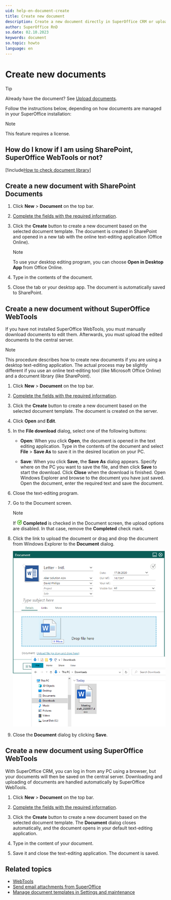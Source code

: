```yaml
---
uid: help-en-document-create
title: Create new document
description: Create a new document directly in SuperOffice CRM or upload existing ones, to make sure you and your colleagues always have access to the latest documents and versions. This how-to guide will show you how to do both.
author: SuperOffice RnD
so.date: 02.10.2023
keywords: document
so.topic: howto
language: en
---
```


# Create new documents

> [!TIP]
> Already have the document? See [Upload documents][1].

Follow the instructions below, depending on how documents are managed in your SuperOffice installation:

> [!NOTE]
> This feature requires a license.

## How do I know if I am using SharePoint, SuperOffice WebTools or not?

[!include[How to check document library](includes/webtools-or-sharepoint.md)]

## Create a new document with SharePoint Documents

1. Click **New** > **Document** on the top bar.

2. [Complete the fields with the required information][2].

3. Click the **Create** button to create a new document based on the selected document template. The document is created in SharePoint and opened in a new tab with the online text-editing application (Office Online).

    > [!NOTE]
    > To use your desktop editing program, you can choose **Open in Desktop App** from Office Online.

4. Type in the contents of the document.

5. Close the tab or your desktop app. The document is automatically saved to SharePoint.

## Create a new document without SuperOffice WebTools

If you have not installed SuperOffice WebTools, you must manually download documents to edit them. Afterwards, you must upload the edited documents to the central server.

> [!NOTE]
> This procedure describes how to create new documents if you are using a desktop text-editing application. The actual process may be slightly different if you use an online text-editing tool (like Microsoft Office Online) and a document library (like SharePoint).

1. Click **New** > **Document** on the top bar.

2. [Complete the fields with the required information][2].

3. Click the **Create** button to create a new document based on the selected document template. The document is created on the server.

4. Click **Open** and **Edit**.

5. In the **File download** dialog, select one of the following buttons:

    * **Open**: When you click **Open**, the document is opened in the text editing application. Type in the contents of the document and select **File** > **Save As** to save it in the desired location on your PC.

    * **Save**: When you click **Save**, the **Save As** dialog appears. Specify where on the PC you want to save the file, and then click **Save** to start the download. Click **Close** when the download is finished. Open Windows Explorer and browse to the document you have just saved. Open the document, enter the required text and save the document.

6. Close the text-editing program.

7. Go to the Document screen.

    > [!NOTE]
    > If ![icon][img1] **Completed** is checked in the Document screen, the upload options are disabled. In that case, remove the **Completed** check mark.

8. Click the link to upload the document or drag and drop the document from Windows Explorer to the **Document** dialog.

    ![Create a new document -screenshot][img2]

9. Close the **Document** dialog by clicking **Save**.

## Create a new document using SuperOffice WebTools

With SuperOffice CRM, you can log in from any PC using a browser, but your documents will then be saved on the central server. Downloading and uploading of documents are handled automatically by SuperOffice WebTools.

1. Click **New** > **Document** on the top bar.

2. [Complete the fields with the required information][2].

3. Click the **Create** button to create a new document based on the selected document template. The **Document** dialog closes automatically, and the document opens in your default text-editing application.

4. Type in the content of your document.

5. Save it and close the text-editing application. The document is saved.

## Related topics

* [WebTools][3]
* [Send email attachments from SuperOffice][4]
* [Manage document templates in Settings and maintenance][5]

<!-- Referenced links -->
[1]: upload.md
[2]: screen/index.md
[3]: ../../webtools/learn/index.md
[4]: send-as-email.md
[5]: ../../admin/lists/learn/add-template.md

<!-- Referenced images -->
[img1]: ../../../media/icons/followup-completed-small.png
[img2]: ../../../media/loc/en/document/upload.png
